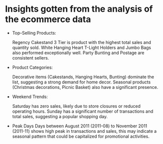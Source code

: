 # Insights gotten from the analysis of the ecommerce data

- Top-Selling Products:

    Regency Cakestand 3 Tier is product with the highest total sales and quantity sold.
    White Hanging Heart T-Light Holders and Jumbo Bags also performed exceptionally well.
    Party Bunting and Postage are consistent sellers.

- Product Categories:

    Decorative items (Cakestands, Hanging Hearts, Bunting) dominate the list, suggesting a strong demand for home decor.
    Seasonal products (Christmas decorations, Picnic Basket) also have a significant presence.

- Weekend Trends:

    Saturday has zero sales, likely due to store closures or reduced operating hours.
    Sunday has a significant number of transactions and total sales, suggesting a popular shopping day.

- Peak Days
    Days between August 2011 (2011-08) to November 2011 (2011-11) shows high peak in transactions and sales, this may indicate a seasonal pattern that could be capitalized for promotional activities. 
